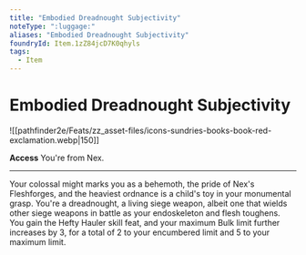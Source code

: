 ```yaml
---
title: "Embodied Dreadnought Subjectivity"
noteType: ":luggage:"
aliases: "Embodied Dreadnought Subjectivity"
foundryId: Item.1zZ84jcD7K0qhyls
tags:
  - Item
---
```


# Embodied Dreadnought Subjectivity
![[pathfinder2e/Feats/zz_asset-files/icons-sundries-books-book-red-exclamation.webp|150]]

**Access** You're from Nex.

* * *

Your colossal might marks you as a behemoth, the pride of Nex's Fleshforges, and the heaviest ordnance is a child's toy in your monumental grasp. You're a dreadnought, a living siege weapon, albeit one that wields other siege weapons in battle as your endoskeleton and flesh toughens. You gain the Hefty Hauler skill feat, and your maximum Bulk limit further increases by 3, for a total of 2 to your encumbered limit and 5 to your maximum limit.
